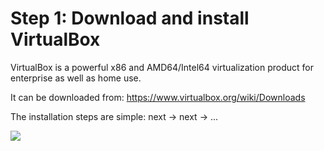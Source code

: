 # Step 1: Download and install VirtualBox

VirtualBox is a powerful x86 and AMD64/Intel64 virtualization product for enterprise as well as home use.

It can be downloaded from:
https://www.virtualbox.org/wiki/Downloads

The installation steps are simple:
next -> next -> ...

![](https://www.virtualbox.org/manual/images/virtualbox-main-empty.png)


